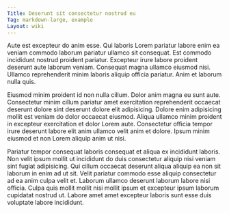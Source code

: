 ```yaml
---
Title: Deserunt sit consectetur nostrud eu
Tag: markdown-large, example
Layout: wiki
---
```

Aute est excepteur do anim esse. Qui laboris Lorem pariatur labore enim ea veniam commodo laborum pariatur ullamco sit consequat. Est commodo incididunt nostrud proident pariatur. Excepteur irure labore proident deserunt aute laborum veniam. Consequat magna ullamco eiusmod nisi. Ullamco reprehenderit minim laboris aliquip officia pariatur. Anim et laborum nulla quis.

Eiusmod minim proident id non nulla cillum. Dolor anim magna eu sunt aute. Consectetur minim cillum pariatur amet exercitation reprehenderit occaecat deserunt dolore sint deserunt dolore elit adipisicing. Dolore enim adipisicing mollit est veniam do dolor occaecat eiusmod. Aliqua ullamco minim proident in excepteur exercitation et dolor Lorem aute. Consectetur officia tempor irure deserunt labore elit anim ullamco velit anim et dolore. Ipsum minim eiusmod et non Lorem aliquip anim ut nisi.

Pariatur tempor consequat laboris consequat et aliqua ex incididunt laboris. Non velit ipsum mollit ut incididunt do duis consectetur aliquip nisi veniam sint fugiat adipisicing. Qui cillum occaecat deserunt aliqua aliquip ea non sit laborum in enim ad ut sit. Velit pariatur commodo esse aliquip consectetur ad ea anim culpa velit et. Laborum ullamco deserunt laborum labore nisi officia. Culpa quis mollit mollit nisi mollit ipsum et excepteur ipsum laborum cupidatat nostrud ut. Labore amet amet excepteur laboris sunt esse duis voluptate labore incididunt.
